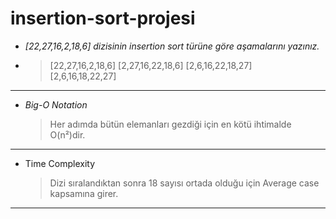 # insertion-sort-projesi

- _[22,27,16,2,18,6] dizisinin insertion sort türüne göre aşamalarını yazınız._
- 
   >[22,27,16,2,18,6] 
   >[2,27,16,22,18,6] 
   >[2,6,16,22,18,27]  
   >[2,6,16,18,22,27]

---

- _Big-O Notation_
  > Her adımda bütün elemanları gezdiği için en kötü ihtimalde O(n²)dir.

---

- Time Complexity
  > Dizi sıralandıktan sonra 18 sayısı ortada olduğu için Average case kapsamına girer.

---
